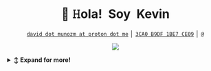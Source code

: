<!-- Title -->
<h1 align="center" title="... y me alegro de verte aquí :)">👋 𝙷ola! Soy Kevin</h1>

<!-- Contact and keys -->
<p align="center">
<a href="mailto:david.munozm@proton.me" title="Email Address"><code>david dot munozm at proton dot me</code></a> │ <a href="https://keys.openpgp.org/vks/v1/by-fingerprint/2B9D22B41F2AF1042BFCE73A3CA0B9DF1BE7CE09" title="PGP Public Key"><code>3CA0 B9DF 1BE7 CE09</code></a> │ <a href="" title="Matrix User ID"><code>@</code></a>
</p>

<!-- Socials -->
<p align="center">
   <kbd>
  <a href="https://www.linkedin.com/in/kevin-mu%C3%B1oz-289830274" title="LinkedIn - Kevin Muñoz"><img src="https://img.shields.io/badge/-Kevin_Muñoz-0072b1?style=flat&logo=Linkedin&logoColor=white" /></a>
  </kbd>
</p>

<!-- Outer collapsible -->  
<details>
   <summary><b>↕️ Expand for more!</b></summary>
  
   <br>


<!-- About Section -->
<details>
  <summary><b>👤 About</b></summary>
    <p>
      <img align="right" width="250" src="https://github.com/Lissy93/Lissy93/raw/master/assets/alicia-sykes_profile-pic.png" alt="Alicia Sykes" />
      
<blockquote>

¡Hola! Soy un Ingeniero en Ciberseguridad. Apasionado por la protección de datos y la seguridad informática. Me encanta explorar las últimas tendencias y tecnologías en ciberseguridad. También disfruto realizando pruebas de penetración de sistemas en Hack The Box. Siempre en busca de nuevos desafíos y oportunidades para fortalecer la seguridad digital. ¡Conéctate y hablemos sobre ciberseguridad, protección de datos y pruebas de penetración!

</blockquote>

---

<!-- Tech Stack --> 
<details>
  <summary><b>🛠️ Tech Stack</b></summary>
   <p>

| **Category** | **Technologies** |
| - | - |
**Frontend** | [![HTML5](https://img.shields.io/static/v1?label=&message=HTML5&color=E34F26&logo=html5&logoColor=FFFFFF)](https://developer.mozilla.org/en-US/docs/Web/Guide/HTML/HTML5) [![Markdown](https://img.shields.io/static/v1?label=&message=Markdown&color=000000&logo=markdown&logoColor=FFFFFF)](https://en.wikipedia.org/wiki/Markdown) [![Astro](https://img.shields.io/static/v1?label=&message=Astro&color=a545f0&logo=astro&logoColor=FFFFFF)](https://astro.build/)
**Backend** | [![Python](https://img.shields.io/static/v1?label=&message=Python&color=3670A0&logo=python&logoColor=ffdd54)](https://www.python.org/) [![Shell Script](https://img.shields.io/static/v1?label=&message=Shell%20Script&color=231011&logo=gnu-bash&logoColor=FFFFFF)](https://www.gnu.org/software/bash/) [![GraphQL](https://img.shields.io/static/v1?label=&message=GraphQL&color=E10098&logo=graphql&logoColor=FFFFFF)](https://graphql.org/)
**Web Server** | [![Nginx](https://img.shields.io/static/v1?label=&message=Nginx&color=009639&logo=nginx&logoColor=FFFFFF)](https://www.nginx.com/)
**Databases** | [![MariaDB](https://img.shields.io/static/v1?label=&message=MariaDB&color=003545&logo=mariadb&logoColor=FFFFFF)](https://mariadb.org/) [![MySQL](https://img.shields.io/static/v1?label=&message=MySQL&color=00f&logo=mysql&logoColor=FFFFFF)](https://www.mysql.com/) [![Redis](https://img.shields.io/static/v1?label=&message=Redis&color=DD0031&logo=redis&logoColor=FFFFFF)](https://redis.io/) [![PostgreSQL](https://img.shields.io/static/v1?label=&message=PostgreSQL&color=316192&logo=postgresql&logoColor=FFFFFF)](https://www.postgresql.org/)
**DevOps** | [![Cloudflare](https://img.shields.io/static/v1?label=&message=Cloudflare&color=F38020&logo=Cloudflare&logoColor=FFFFFF)](https://www.cloudflare.com/) [![Jira](https://img.shields.io/static/v1?label=&message=Jira&color=0A0FFF&logo=jira&logoColor=FFFFFF)](https://www.atlassian.com/software/jira) [![ElasticSearch](https://img.shields.io/static/v1?label=&message=ElasticSearch&color=005571&logo=elasticsearch&logoColor=FFFFFF)](https://www.elastic.co/)
**Monitoring** | [![Datadog](https://img.shields.io/static/v1?label=&message=Datadog&color=632CA6&logo=datadog&logoColor=FFFFFF)](https://www.datadoghq.com/)
**Image Manipulation** | [![GIMP](https://img.shields.io/static/v1?label=&message=GIMP&color=657D8B&logo=gimp&logoColor=FFFFFF)](https://www.gimp.org/) [![Inkscape](https://img.shields.io/static/v1?label=&message=Inkscape&color=e0e0e0&logo=inkscape&logoColor=080A13)](https://inkscape.org/)
**Operating System** | [![Linux](https://img.shields.io/static/v1?label=&message=Linux&color=FCC624&logo=linux&logoColor=FFFFFF)](https://www.linux.org/)

---

# 📊 GitHub Stats:
![](https://github-readme-stats.vercel.app/api?username=TheSL18&theme=default&hide_border=false&include_all_commits=true&count_private=true)<br/>
![](https://github-readme-streak-stats.herokuapp.com/?user=TheSL18&theme=default&hide_border=false)<br/>
![](https://github-readme-stats.vercel.app/api/top-langs/?username=TheSL18&theme=default&hide_border=false&include_all_commits=true&count_private=true&layout=compact)

### ✍️ Random Dev Quote
![](https://quotes-github-readme.vercel.app/api?type=horizontal&theme=radical)


[![](https://visitcount.itsvg.in/api?id=TheSL18&icon=0&color=0)](https://visitcount.itsvg.in)

<p align="center"><a href="https://mrhacker.space/"><sup><sub>mrhacker.space</sub></sup></a></p>

